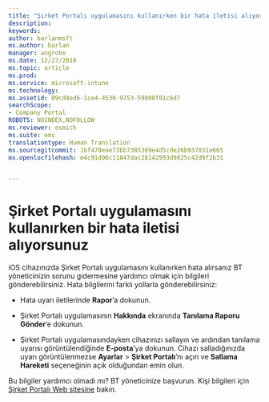 ```yaml
---
title: "Şirket Portalı uygulamasını kullanırken bir hata iletisi alıyorsunuz | Microsoft Docs"
description: 
keywords: 
author: barlanmsft
ms.author: barlan
manager: angrobe
ms.date: 12/27/2016
ms.topic: article
ms.prod: 
ms.service: microsoft-intune
ms.technology: 
ms.assetid: 09cd4ed6-1ce4-4530-9753-59808f01c6d7
searchScope:
- Company Portal
ROBOTS: NOINDEX,NOFOLLOW
ms.reviewer: esmich
ms.suite: ems
translationtype: Human Translation
ms.sourcegitcommit: 1bf478eae73bb7385369e4d5cde26b937831e665
ms.openlocfilehash: e4c91d96c11847dac28142993d9825c42d9f2b31


---
```



# <a name="you-get-an-error-while-using-the-company-portal-app"></a>Şirket Portalı uygulamasını kullanırken bir hata iletisi alıyorsunuz

iOS cihazınızda Şirket Portalı uygulamasını kullanırken hata alırsanız BT yöneticinizin sorunu gidermesine yardımcı olmak için bilgileri gönderebilirsiniz. Hata bilgilerini farklı yollarla gönderebilirsiniz:

-   Hata uyarı iletilerinde **Rapor**’a dokunun.

-   Şirket Portalı uygulamasının **Hakkında** ekranında **Tanılama Raporu Gönder**’e dokunun.

-   Şirket Portalı uygulamasındayken cihazınızı sallayın ve ardından tanılama uyarısı görüntülendiğinde **E-posta**’ya dokunun. Cihazı salladığınızda uyarı görüntülenmezse **Ayarlar** > **Şirket Portalı**’nı açın ve **Sallama Hareketi** seçeneğinin açık olduğundan emin olun.

Bu bilgiler yardımcı olmadı mı? BT yöneticinize başvurun. Kişi bilgileri için [Şirket Portalı Web sitesine](http://portal.manage.microsoft.com) bakın.



<!--HONumber=Dec16_HO5-->


